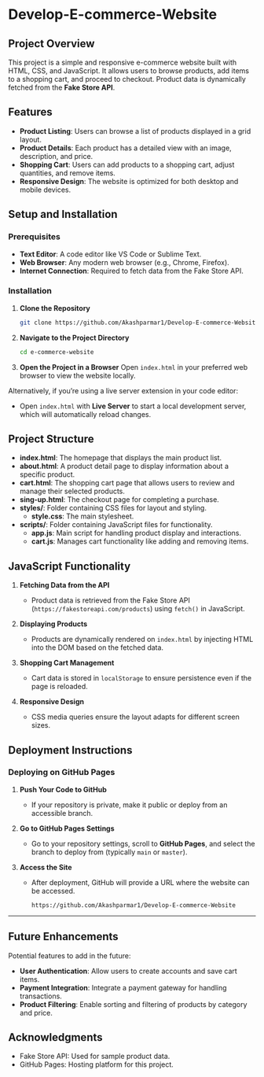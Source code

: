 # Develop-E-commerce-Website
## Project Overview
This project is a simple and responsive e-commerce website built with HTML, CSS, and JavaScript. It allows users to browse products, add items to a shopping cart, and proceed to checkout. Product data is dynamically fetched from the **Fake Store API**.

## Features
- **Product Listing**: Users can browse a list of products displayed in a grid layout.
- **Product Details**: Each product has a detailed view with an image, description, and price.
- **Shopping Cart**: Users can add products to a shopping cart, adjust quantities, and remove items.
- **Responsive Design**: The website is optimized for both desktop and mobile devices.

## Setup and Installation

### Prerequisites
- **Text Editor**: A code editor like VS Code or Sublime Text.
- **Web Browser**: Any modern web browser (e.g., Chrome, Firefox).
- **Internet Connection**: Required to fetch data from the Fake Store API.

### Installation

1. **Clone the Repository**
   ```bash
   git clone https://github.com/Akashparmar1/Develop-E-commerce-Website
   ```

2. **Navigate to the Project Directory**
   ```bash
   cd e-commerce-website
   ```

3. **Open the Project in a Browser**
   Open `index.html` in your preferred web browser to view the website locally.

Alternatively, if you’re using a live server extension in your code editor:
- Open `index.html` with **Live Server** to start a local development server, which will automatically reload changes.

## Project Structure

- **index.html**: The homepage that displays the main product list.
- **about.html**: A product detail page to display information about a specific product.
- **cart.html**: The shopping cart page that allows users to review and manage their selected products.
- **sing-up.html**: The checkout page for completing a purchase.
- **styles/**: Folder containing CSS files for layout and styling.
  - **style.css**: The main stylesheet.
- **scripts/**: Folder containing JavaScript files for functionality.
  - **app.js**: Main script for handling product display and interactions.
  - **cart.js**: Manages cart functionality like adding and removing items.


## JavaScript Functionality

1. **Fetching Data from the API**
   - Product data is retrieved from the Fake Store API (`https://fakestoreapi.com/products`) using `fetch()` in JavaScript.

2. **Displaying Products**
   - Products are dynamically rendered on `index.html` by injecting HTML into the DOM based on the fetched data.

3. **Shopping Cart Management**
   - Cart data is stored in `localStorage` to ensure persistence even if the page is reloaded.

4. **Responsive Design**
   - CSS media queries ensure the layout adapts for different screen sizes.

## Deployment Instructions

### Deploying on GitHub Pages

1. **Push Your Code to GitHub**
   - If your repository is private, make it public or deploy from an accessible branch.

2. **Go to GitHub Pages Settings**
   - Go to your repository settings, scroll to **GitHub Pages**, and select the branch to deploy from (typically `main` or `master`).

3. **Access the Site**
   - After deployment, GitHub will provide a URL where the website can be accessed.

     `https://github.com/Akashparmar1/Develop-E-commerce-Website`

---

## Future Enhancements
Potential features to add in the future:
- **User Authentication**: Allow users to create accounts and save cart items.
- **Payment Integration**: Integrate a payment gateway for handling transactions.
- **Product Filtering**: Enable sorting and filtering of products by category and price.

## Acknowledgments
- Fake Store API: Used for sample product data.
- GitHub Pages: Hosting platform for this project.

